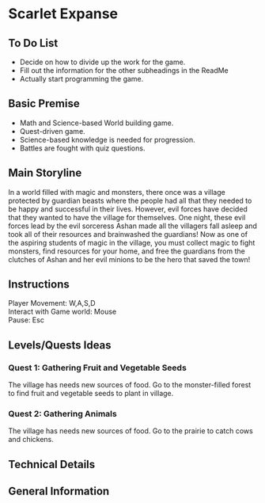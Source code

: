 <h1>Scarlet Expanse</h1>

<h2>To Do List</h2>
<ul>
<li>Decide on how to divide up the work for the game.</li>
<li>Fill out the information for the other subheadings in the ReadMe</li>
<li>Actually start programming the game.</li>
</ul>

<h2>Basic Premise</h2>
<ul>
<li>Math and Science-based World building game.</li>
<li>Quest-driven game.</li>
<li>Science-based knowledge is needed for progression.</li>
<li>Battles are fought with quiz questions.</li>
</ul>

<h2>Main Storyline</h2>
<p>
In a world filled with magic and monsters, there once was a village protected
by guardian beasts where the people had all that they needed to be happy and successful in their
lives. However, evil forces have decided that they wanted to have the village for themselves.
One night, these evil forces lead by the evil sorceress Ashan made all the villagers fall asleep
and took all of their resources and brainwashed the guardians! Now as one of the aspiring students
of magic in the village, you must collect magic to fight monsters, find resources for your home,
and free the guardians from the clutches of Ashan and her evil minions to be the
hero that saved the town!
</p>

<h2>Instructions</h2>
<p>
Player Movement: W,A,S,D <br/>
Interact with Game world: Mouse <br/>
Pause: Esc <br/>
</p>

<h2>Levels/Quests Ideas</h2>
<h3>Quest 1: Gathering Fruit and Vegetable Seeds</h3>
<p>
The village has needs new sources of food. Go to the monster-filled forest to find
fruit and vegetable seeds to plant in village.
</p>

<h3>Quest 2: Gathering Animals</h3>
<p>
The village has needs new sources of food. Go to the prairie to catch cows and chickens.
</p>

<h2>Technical Details</h2>

<h2>General Information</h2>
